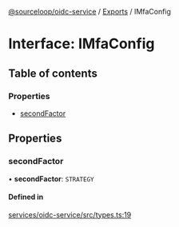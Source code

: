 [@sourceloop/oidc-service](../README.md) / [Exports](../modules.md) / IMfaConfig

# Interface: IMfaConfig

## Table of contents

### Properties

- [secondFactor](IMfaConfig.md#secondfactor)

## Properties

### secondFactor

• **secondFactor**: `STRATEGY`

#### Defined in

[services/oidc-service/src/types.ts:19](https://github.com/sourcefuse/loopback4-microservice-catalog/blob/d35fdb3f0/services/oidc-service/src/types.ts#L19)
